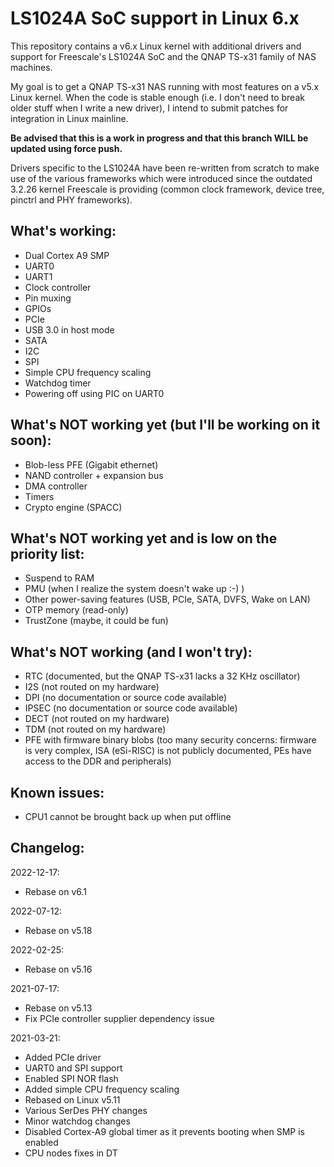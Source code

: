 LS1024A SoC support in Linux 6.x
================================

This repository contains a v6.x Linux kernel with additional drivers and
support for Freescale's LS1024A SoC and the QNAP TS-x31 family of NAS machines.

My goal is to get a QNAP TS-x31 NAS running with most features on a v5.x Linux
kernel. When the code is stable enough (i.e. I don't need to break older stuff
when I write a new driver), I intend to submit patches for integration in
Linux mainline.

**Be advised that this is a work in progress and that this branch WILL
be updated using force push.**

Drivers specific to the LS1024A have been re-written from scratch to make use
of the various frameworks which were introduced since the outdated 3.2.26
kernel Freescale is providing (common clock framework, device tree, pinctrl and
PHY frameworks).


What's working:
---------------

- Dual Cortex A9 SMP
- UART0
- UART1
- Clock controller
- Pin muxing
- GPIOs
- PCIe
- USB 3.0 in host mode
- SATA
- I2C
- SPI
- Simple CPU frequency scaling
- Watchdog timer
- Powering off using PIC on UART0

What's NOT working yet (but I'll be working on it soon):
--------------------------------------------------------

- Blob-less PFE (Gigabit ethernet)
- NAND controller + expansion bus
- DMA controller
- Timers
- Crypto engine (SPACC)

What's NOT working yet and is low on the priority list:
-------------------------------------------------------

- Suspend to RAM
- PMU (when I realize the system doesn't wake up :-)  )
- Other power-saving features (USB, PCIe, SATA, DVFS, Wake on LAN)
- OTP memory (read-only)
- TrustZone (maybe, it could be fun)

What's NOT working (and I won't try):
-------------------------------------

- RTC (documented, but the QNAP TS-x31 lacks a 32 KHz oscillator)
- I2S (not routed on my hardware)
- DPI (no documentation or source code available)
- IPSEC (no documentation or source code available)
- DECT (not routed on my hardware)
- TDM (not routed on my hardware)
- PFE with firmware binary blobs (too many security concerns: firmware is very
  complex, ISA (eSi-RISC) is not publicly documented, PEs have access to the
  DDR and peripherals)

Known issues:
-------------

- CPU1 cannot be brought back up when put offline

Changelog:
----------

2022-12-17:
- Rebase on v6.1

2022-07-12:
- Rebase on v5.18

2022-02-25:
- Rebase on v5.16

2021-07-17:

- Rebase on v5.13
- Fix PCIe controller supplier dependency issue

2021-03-21:

- Added PCIe driver
- UART0 and SPI support
- Enabled SPI NOR flash
- Added simple CPU frequency scaling
- Rebased on Linux v5.11
- Various SerDes PHY changes
- Minor watchdog changes
- Disabled Cortex-A9 global timer as it prevents booting when SMP is enabled
- CPU nodes fixes in DT
